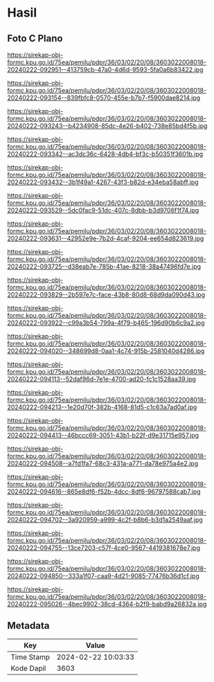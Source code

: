 # Hasil

## Foto C Plano

https://sirekap-obj-formc.kpu.go.id/75ea/pemilu/pdpr/36/03/02/20/08/3603022008018-20240222-092951--413759cb-47a0-4d6d-9593-5fa0a6b83422.jpg

https://sirekap-obj-formc.kpu.go.id/75ea/pemilu/pdpr/36/03/02/20/08/3603022008018-20240222-093154--839fbfc8-0570-455e-b7b7-f5900dae8214.jpg

https://sirekap-obj-formc.kpu.go.id/75ea/pemilu/pdpr/36/03/02/20/08/3603022008018-20240222-093243--b4234908-85dc-4e26-b402-738e85bd4f5b.jpg

https://sirekap-obj-formc.kpu.go.id/75ea/pemilu/pdpr/36/03/02/20/08/3603022008018-20240222-093342--ac3dc36c-6428-4db4-bf3c-b50351f3601b.jpg

https://sirekap-obj-formc.kpu.go.id/75ea/pemilu/pdpr/36/03/02/20/08/3603022008018-20240222-093432--3b1f49a1-4267-43f3-b82d-e34eba58abff.jpg

https://sirekap-obj-formc.kpu.go.id/75ea/pemilu/pdpr/36/03/02/20/08/3603022008018-20240222-093529--5dc0fac9-51dc-407c-8dbb-b3d9706f1f74.jpg

https://sirekap-obj-formc.kpu.go.id/75ea/pemilu/pdpr/36/03/02/20/08/3603022008018-20240222-093631--42952e9e-7b2d-4caf-9204-ee654d823619.jpg

https://sirekap-obj-formc.kpu.go.id/75ea/pemilu/pdpr/36/03/02/20/08/3603022008018-20240222-093725--d38eab7e-785b-41ae-8218-38a47496fd7e.jpg

https://sirekap-obj-formc.kpu.go.id/75ea/pemilu/pdpr/36/03/02/20/08/3603022008018-20240222-093829--2b597e7c-face-43b8-80d8-68d9da090d43.jpg

https://sirekap-obj-formc.kpu.go.id/75ea/pemilu/pdpr/36/03/02/20/08/3603022008018-20240222-093922--c99a3b54-799a-4f79-b465-196d90b6c9a2.jpg

https://sirekap-obj-formc.kpu.go.id/75ea/pemilu/pdpr/36/03/02/20/08/3603022008018-20240222-094020--348699d8-0aa1-4c74-915b-2581040d4286.jpg

https://sirekap-obj-formc.kpu.go.id/75ea/pemilu/pdpr/36/03/02/20/08/3603022008018-20240222-094113--52daf96d-7e1e-4700-ad20-fc1c1528aa39.jpg

https://sirekap-obj-formc.kpu.go.id/75ea/pemilu/pdpr/36/03/02/20/08/3603022008018-20240222-094213--1e20d70f-382b-4168-81d5-c1c63a7ad0af.jpg

https://sirekap-obj-formc.kpu.go.id/75ea/pemilu/pdpr/36/03/02/20/08/3603022008018-20240222-094413--46bccc69-3051-43b1-b22f-d9e31715e957.jpg

https://sirekap-obj-formc.kpu.go.id/75ea/pemilu/pdpr/36/03/02/20/08/3603022008018-20240222-094508--a7fd1fa7-68c3-431a-a771-da78e975a4e2.jpg

https://sirekap-obj-formc.kpu.go.id/75ea/pemilu/pdpr/36/03/02/20/08/3603022008018-20240222-094616--865e8df6-f52b-4dcc-8df6-96797588cab7.jpg

https://sirekap-obj-formc.kpu.go.id/75ea/pemilu/pdpr/36/03/02/20/08/3603022008018-20240222-094702--3a920959-a999-4c2f-b8b6-b3d1a2549aaf.jpg

https://sirekap-obj-formc.kpu.go.id/75ea/pemilu/pdpr/36/03/02/20/08/3603022008018-20240222-094755--13ce7203-c57f-4ce0-9567-4419381678e7.jpg

https://sirekap-obj-formc.kpu.go.id/75ea/pemilu/pdpr/36/03/02/20/08/3603022008018-20240222-094850--333a1f07-caa9-4d21-9085-77476b36d1cf.jpg

https://sirekap-obj-formc.kpu.go.id/75ea/pemilu/pdpr/36/03/02/20/08/3603022008018-20240222-095026--4bec9902-38cd-4364-b2f9-babd9a26832a.jpg


## Metadata

| Key        | Value               |
| ---------- | ------------------- |
| Time Stamp | 2024-02-22 10:03:33 |
| Kode Dapil | 3603                |




